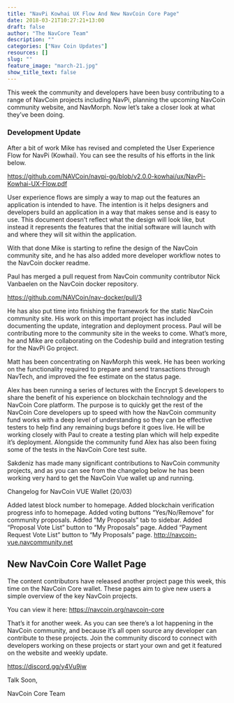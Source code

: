 ```yaml
---
title: "NavPi Kowhai UX Flow And New NavCoin Core Page"
date: 2018-03-21T10:27:21+13:00
draft: false
author: "The NavCore Team"
description: ""
categories: ["Nav Coin Updates"]
resources: []
slug: ""
feature_image: "march-21.jpg"
show_title_text: false
---
```


This week the community and developers have been busy contributing to a range of NavCoin projects including NavPi, planning the upcoming NavCoin community website, and NavMorph. Now let’s take a closer look at what they’ve been doing.
<!--more-->

### Development Update
After a bit of work Mike has revised and completed the User Experience Flow for NavPi (Kowhai). You can see the results of his efforts in the link below.

https://github.com/NAVCoin/navpi-go/blob/v2.0.0-kowhai/ux/NavPi-Kowhai-UX-Flow.pdf

User experience flows are simply a way to map out the features an application is intended to have. The intention is it helps designers and developers build an application in a way that makes sense and is easy to use. This document doesn’t reflect what the design will look like, but instead it represents the features that the initial software will launch with and where they will sit within the application.

With that done Mike is starting to refine the design of the NavCoin community site, and he has also added more developer workflow notes to the NavCoin docker readme.

Paul has merged a pull request from NavCoin community contributor Nick Vanbaelen on the NavCoin docker repository.

https://github.com/NAVCoin/nav-docker/pull/3

He has also put time into finishing the framework for the static NavCoin community site. His work on this important project has included documenting the update, integration and deployment process. Paul will be contributing more to the community site in the weeks to come. What’s more, he and Mike are collaborating on the Codeship build and integration testing for the NavPi Go project.

Matt has been concentrating on NavMorph this week. He has been working on the functionality required to prepare and send transactions through NavTech, and improved the fee estimate on the status page.

Alex has been running a series of lectures with the Encrypt S developers to share the benefit of his experience on blockchain technology and the NavCoin Core platform. The purpose is to quickly get the rest of the NavCoin Core developers up to speed with how the NavCoin community fund works with a deep level of understanding so they can be effective testers to help find any remaining bugs before it goes live. He will be working closely with Paul to create a testing plan which will help expedite it’s deployment. Alongside the community fund Alex has also been fixing some of the tests in the NavCoin Core test suite.

Sakdeniz has made many significant contributions to NavCoin community projects, and as you can see from the changelog below he has been working very hard to get the NavCoin Vue wallet up and running.

Changelog for NavCoin VUE Wallet (20/03)

Added latest block number to homepage.
Added blockchain verification progress info to homepage.
Added voting buttons “Yes/No/Remove” for community proposals.
Added “My Proposals” tab to sidebar.
Added “Proposal Vote List” button to “My Proposals” page.
Added “Payment Request Vote List” button to “My Proposals” page.
http://navcoin-vue.navcommunity.net


## New NavCoin Core Wallet Page
The content contributors have released another project page this week, this time on the NavCoin Core wallet. These pages aim to give new users a simple overview of the key NavCoin projects.

You can view it here: https://navcoin.org/navcoin-core

That’s it for another week. As you can see there’s a lot happening in the NavCoin community, and because it’s all open source any developer can contribute to these projects. Join the community discord to connect with developers working on these projects or start your own and get it featured on the website and weekly update.

https://discord.gg/y4Vu9jw

Talk Soon,

NavCoin Core Team